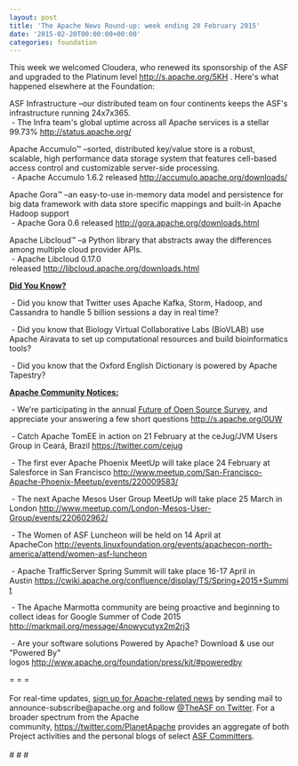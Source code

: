 ```yaml
---
layout: post
title: 'The Apache News Round-up: week ending 20 February 2015'
date: '2015-02-20T00:00:00+00:00'
categories: foundation
---
```

<div> 
    <p>This week we welcomed Cloudera, who renewed its sponsorship of the ASF and upgraded to the Platinum level&nbsp;<a href="http://s.apache.org/5KH">http://s.apache.org/5KH</a>&nbsp;. Here's what happened elsewhere at the Foundation:</p> 
    <div> 
      <p>ASF Infrastructure –our distributed team on four continents keeps the ASF's infrastructure running 24x7x365.<br />&nbsp;- The Infra team's global uptime across all Apache services is a stellar 99.73%&nbsp;<a href="http://status.apache.org/">http://status.apache.org/</a></p> 
    </div> 
  </div> 
  <p>Apache Accumulo™ –sorted, distributed key/value store is a robust, scalable, high performance data storage system that features cell-based access control and customizable server-side processing.<br />&nbsp;- Apache Accumulo 1.6.2 released&nbsp;<a href="http://accumulo.apache.org/downloads/">http://accumulo.apache.org/downloads/</a></p> 
  <div> 
    <p>Apache Gora™ –an easy-to-use in-memory data model and persistence for big data framework with data store specific mappings and built-in Apache Hadoop support<br />&nbsp;- Apache Gora 0.6 released&nbsp;<a href="http://gora.apache.org/downloads.html">http://gora.apache.org/downloads.html</a></p> 
    <p>Apache Libcloud™ –a Python library that abstracts away the differences among multiple cloud provider APIs.<br />&nbsp;- Apache Libcloud 0.17.0 released&nbsp;<a href="http://libcloud.apache.org/downloads.html">http://libcloud.apache.org/downloads.html</a></p> 
    <p><b><u>Did You Know?</u></b></p> 
  </div> 
  <p>&nbsp;- Did you know that Twitter uses Apache Kafka, Storm, Hadoop, and Cassandra to handle 5 billion sessions a day in real time?</p> 
  <p>&nbsp;- Did you know that Biology Virtual Collaborative Labs (BioVLAB) use Apache Airavata to set up computational resources and build bioinformatics tools?</p> 
  <p>&nbsp;- Did you know that the Oxford English Dictionary is powered by Apache Tapestry?</p> 
  <p> </p> 
  <p> </p> 
  <p><b><u>Apache Community Notices:</u></b></p> 
  <p>&nbsp;- We're participating in the annual <a href="https://www.blackducksoftware.com/future-of-open-source">Future of Open Source Survey</a>,&nbsp;and appreciate your answering a few short questions&nbsp;<a href="http://s.apache.org/0UW">http://s.apache.org/0UW</a></p> 
  <p>&nbsp;- Catch Apache TomEE in action on 21 February at the ceJug/JVM Users Group in Ceará, Brazil&nbsp;<a href="https://twitter.com/cejug">https://twitter.com/cejug</a></p> 
  <p>&nbsp;- The first ever Apache Phoenix MeetUp will take place 24 February at Salesforce in San Francisco&nbsp;<a href="http://www.meetup.com/San-Francisco-Apache-Phoenix-Meetup/events/220009583/">http://www.meetup.com/San-Francisco-Apache-Phoenix-Meetup/events/220009583/</a></p> 
  <p>&nbsp;- The next Apache Mesos User Group MeetUp will take place 25 March in London&nbsp;<a href="http://www.meetup.com/London-Mesos-User-Group/events/220602962/">http://www.meetup.com/London-Mesos-User-Group/events/220602962/</a></p> 
  <p>&nbsp;- The Women of ASF Luncheon will be held on 14 April at ApacheCon&nbsp;<a href="http://events.linuxfoundation.org/events/apachecon-north-america/attend/women-asf-luncheon">http://events.linuxfoundation.org/events/apachecon-north-america/attend/women-asf-luncheon</a></p> 
  <p>&nbsp;- Apache TrafficServer Spring Summit will take place 16-17 April in Austin&nbsp;<a href="https://cwiki.apache.org/confluence/display/TS/Spring+2015+Summit">https://cwiki.apache.org/confluence/display/TS/Spring+2015+Summit</a></p> 
  <p>&nbsp;- The Apache Marmotta community are being proactive and beginning to collect ideas for Google Summer of Code 2015 <a href="http://markmail.org/message/4nowycutyx2m2rj3">http://markmail.org/message/4nowycutyx2m2rj3</a></p> 
  <p>&nbsp;- Are your software solutions Powered by Apache?&nbsp;Download &amp; use our &quot;Powered By&quot; logos&nbsp;<a href="http://www.apache.org/foundation/press/kit/#poweredby">http://www.apache.org/foundation/press/kit/#poweredby</a></p> 
  <div>= = =</div> 
  <div><br /></div> 
  <div>For real-time updates, <a href="http://www.apache.org/foundation/mailinglists.html#foundation-announce">sign up for Apache-related news</a> by sending mail to announce-subscribe@apache.org and follow <a href="https://twitter.com/TheASF">@TheASF on Twitter</a>. For a broader spectrum from the Apache community,&nbsp;<a href="https://twitter.com/PlanetApache">https://twitter.com/PlanetApache</a> provides an aggregate of both Project activities and the personal blogs of select <a href="http://people.apache.org/">ASF Committers</a>.</div> 
  <div><br /></div> 
  <div># # #</div>
